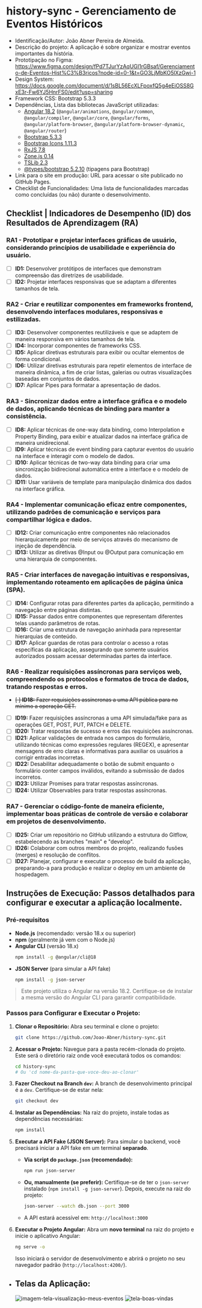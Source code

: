 # history-sync - Gerenciamento de Eventos Históricos

- Identificação/Autor: João Abner Pereira de Almeida.
- Descrição do projeto: A aplicação é sobre organizar e mostrar eventos importantes da história.
- Prototipação no Figma: https://www.figma.com/design/fPd7TJurYzAqUGI1rGBsaf/Gerenciamento-de-Eventos-Hist%C3%B3ricos?node-id=0-1&t=GO3LjMbKO5lXzGwi-1
- Design System: https://docs.google.com/document/d/1sBL56EcXLFpoxfQ5g4eEiOSS8GxE3r-Fw6YJ5HnrFS0/edit?usp=sharing
- Framework CSS: Bootstrap 5.3.3
- Dependências, Lista das bibliotecas JavaScript utilizadas:
  - [Angular 18.2](https://angular.io/) (`@angular/animations`, `@angular/common`, `@angular/compiler`, `@angular/core`, `@angular/forms`, `@angular/platform-browser`, `@angular/platform-browser-dynamic`, `@angular/router`)
  - [Bootstrap 5.3.3](https://getbootstrap.com/)
  - [Bootstrap Icons 1.11.3](https://icons.getbootstrap.com/)
  - [RxJS 7.8](https://rxjs.dev/)
  - [Zone.js 0.14](https://github.com/angular/zone.js/)
  - [TSLib 2.3](https://github.com/microsoft/tslib)
  - [@types/bootstrap 5.2.10](https://www.npmjs.com/package/@types/bootstrap) (tipagens para Bootstrap)
- Link para o site em produção: URL para acessar o site publicado no GitHub Pages.
- Checklist de Funcionalidades: Uma lista de funcionalidades marcadas como concluídas (ou não) durante o desenvolvimento.

## Checklist | Indicadores de Desempenho (ID) dos Resultados de Aprendizagem (RA)

### RA1 - Prototipar e projetar interfaces gráficas de usuário, considerando princípios de usabilidade e experiência do usuário.

- [ ] **ID1:** Desenvolver protótipos de interfaces que demonstram compreensão das diretrizes de usabilidade.
- [ ] **ID2:** Projetar interfaces responsivas que se adaptam a diferentes tamanhos de tela.

### RA2 - Criar e reutilizar componentes em frameworks frontend, desenvolvendo interfaces modulares, responsivas e estilizadas.

- [ ] **ID3:** Desenvolver componentes reutilizáveis e que se adaptem de maneira responsiva em vários tamanhos de tela.
- [ ] **ID4:** Incorporar componentes de frameworks CSS.
- [ ] **ID5:** Aplicar diretivas estruturais para exibir ou ocultar elementos de forma condicional.
- [ ] **ID6:** Utilizar diretivas estruturais para repetir elementos de interface de maneira dinâmica, a fim de criar listas, galerias ou outras visualizações baseadas em conjuntos de dados.
- [ ] **ID7:** Aplicar Pipes para formatar a apresentação de dados.

### RA3 - Sincronizar dados entre a interface gráfica e o modelo de dados, aplicando técnicas de binding para manter a consistência.

- [ ] **ID8:** Aplicar técnicas de one-way data binding, como Interpolation e Property Binding, para exibir e atualizar dados na interface gráfica de maneira unidirecional.
- [ ] **ID9:** Aplicar técnicas de event binding para capturar eventos do usuário na interface e interagir com o modelo de dados.
- [ ] **ID10:** Aplicar técnicas de two-way data binding para criar uma sincronização bidirecional automática entre a interface e o modelo de dados.
- [ ] **ID11:** Usar variáveis de template para manipulação dinâmica dos dados na interface gráfica.

### RA4 - Implementar comunicação eficaz entre componentes, utilizando padrões de comunicação e serviços para compartilhar lógica e dados.

- [ ] **ID12:** Criar comunicação entre componentes não relacionados hierarquicamente por meio de serviços através do mecanismo de injeção de dependência.
- [ ] **ID13:** Utilizar as diretivas @Input ou @Output para comunicação em uma hierarquia de componentes.

### RA5 - Criar interfaces de navegação intuitivas e responsivas, implementando roteamento em aplicações de página única (SPA).

- [ ] **ID14:** Configurar rotas para diferentes partes da aplicação, permitindo a navegação entre páginas distintas.
- [ ] **ID15:** Passar dados entre componentes que representam diferentes telas usando parâmetros de rotas.
- [ ] **ID16:** Criar uma estrutura de navegação aninhada para representar hierarquias de conteúdo.
- [ ] **ID17:** Aplicar guardas de rotas para controlar o acesso a rotas específicas da aplicação, assegurando que somente usuários autorizados possam acessar determinadas partes da interface.

### RA6 - Realizar requisições assíncronas para serviços web, compreendendo os protocolos e formatos de troca de dados, tratando respostas e erros.

- ~~[ ] **ID18:** Fazer requisições assíncronas a uma API pública para no mínimo a operação GET.~~
- [ ] **ID19:** Fazer requisições assíncronas a uma API simulada/fake para as operações GET, POST, PUT, PATCH e DELETE.
- [ ] **ID20:** Tratar respostas de sucesso e erros das requisições assíncronas.
- [ ] **ID21:** Aplicar validações de entrada nos campos do formulário, utilizando técnicas como expressões regulares (REGEX), e apresentar mensagens de erro claras e informativas para auxiliar os usuários a corrigir entradas incorretas.
- [ ] **ID22:** Desabilitar adequadamente o botão de submit enquanto o formulário conter campos inválidos, evitando a submissão de dados incorretos.
- [ ] **ID23:** Utilizar Promises para tratar respostas assíncronas.
- [ ] **ID24:** Utilizar Observables para tratar respostas assíncronas.

### RA7 - Gerenciar o código-fonte de maneira eficiente, implementar boas práticas de controle de versão e colaborar em projetos de desenvolvimento.

- [ ] **ID25:** Criar um repositório no GitHub utilizando a estrutura do Gitflow, estabelecendo as branches "main" e "develop".
- [ ] **ID26:** Colaborar com outros membros do projeto, realizando fusões (merges) e resolução de conflitos.
- [ ] **ID27:** Planejar, configurar e executar o processo de build da aplicação, preparando-a para produção e realizar o deploy em um ambiente de hospedagem.

## Instruções de Execução: Passos detalhados para configurar e executar a aplicação localmente.

### Pré-requisitos

- **Node.js** (recomendado: versão 18.x ou superior)
- **npm** (geralmente já vem com o Node.js)
- **Angular CLI** (versão 18.x)
  ```bash
  npm install -g @angular/cli@18
  ```
- **JSON Server** (para simular a API fake)
  ```bash
  npm install -g json-server
  ```

> Este projeto utiliza o Angular na versão 18.2. Certifique-se de instalar a mesma versão do Angular CLI para garantir compatibilidade.

### Passos para Configurar e Executar o Projeto:

1.  **Clonar o Repositório:**
    Abra seu terminal e clone o projeto:

    ```bash
    git clone https://github.com/Joao-Abner/history-sync.git
    ```

2.  **Acessar o Projeto:**
    Navegue para a pasta recém-clonada do projeto. Este será o diretório raiz onde você executará todos os comandos:

    ```bash
    cd history-sync
    # Ou 'cd nome-da-pasta-que-voce-deu-ao-clonar'
    ```

3.  **Fazer Checkout na Branch `dev`:**
    A branch de desenvolvimento principal é a `dev`. Certifique-se de estar nela:

    ```bash
    git checkout dev
    ```

4.  **Instalar as Dependências:**
    Na raiz do projeto, instale todas as dependências necessárias:

    ```bash
    npm install
    ```

5.  **Executar a API Fake (JSON Server):**
    Para simular o backend, você precisará iniciar a API fake em um terminal **separado**.

    - **Via script do `package.json` (recomendado):**
      ```bash
      npm run json-server
      ```
    - **Ou, manualmente (se preferir):**
      Certifique-se de ter o `json-server` instalado (`npm install -g json-server`). Depois, execute na raiz do projeto:
      ```bash
      json-server --watch db.json --port 3000
      ```
    - A API estará acessível em: `http://localhost:3000`

6.  **Executar o Projeto Angular:**
    Abra um **novo terminal** na raiz do projeto e inicie o aplicativo Angular:
    ```bash
    ng serve -o
    ```
    Isso iniciará o servidor de desenvolvimento e abrirá o projeto no seu navegador padrão (`http://localhost:4200/`).

- ## Telas da Aplicação:
  ![imagem-tela-visualização-meus-eventos](image.png)
  ![tela-boas-vindas](image-1.png)
